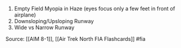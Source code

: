 1. Empty Field Myopia in Haze (eyes focus only a few feet in front of airplane)
2. Downsloping/Upsloping Runway
3. Wide vs Narrow Runway



Source: [[AIM 8-1]], [[Air Trek North FIA Flashcards]] #fia

